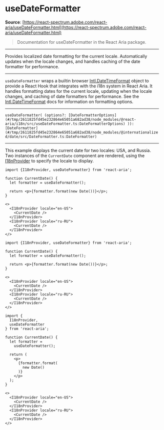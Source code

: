 # useDateFormatter

**Source**: [https://react-spectrum.adobe.com/react-aria/useDateFormatter.html](https://react-spectrum.adobe.com/react-aria/useDateFormatter.html)

> Documentation for useDateFormatter in the React Aria package.

---

Provides localized date formatting for the current locale. Automatically updates when the locale changes, and handles caching of the date formatter for performance.

* * *

`useDateFormatter` wraps a builtin browser [Intl.DateTimeFormat](https://developer.mozilla.org/en-US/docs/Web/JavaScript/Reference/Global_Objects/Intl/DateTimeFormat) object to provide a React Hook that integrates with the i18n system in React Aria. It handles formatting dates for the current locale, updating when the locale changes, and caching of date formatters for performance. See the [Intl.DateTimeFormat](https://developer.mozilla.org/en-US/docs/Web/JavaScript/Reference/Global_Objects/Intl/DateTimeFormat) docs for information on formatting options.

* * *

`useDateFormatter( (options?: [DateFormatterOptions](#/tmp/2611825fd45e232864e65051a682ad38/node_modules/@react-aria/i18n/src/useDateFormatter.ts:DateFormatterOptions) )): [DateFormatter](#/tmp/2611825fd45e232864e65051a682ad38/node_modules/@internationalized/date/src/DateFormatter.ts:DateFormatter)`

* * *

This example displays the current date for two locales: USA, and Russia. Two instances of the `CurrentDate` component are rendered, using the [I18nProvider](https://react-spectrum.adobe.com/react-aria/I18nProvider.html) to specify the locale to display.

```
import {I18nProvider, useDateFormatter} from 'react-aria';

function CurrentDate() {
  let formatter = useDateFormatter();

  return <p>{formatter.format(new Date())}</p>;
}

<>
  <I18nProvider locale="en-US">
    <CurrentDate />
  </I18nProvider>
  <I18nProvider locale="ru-RU">
    <CurrentDate />
  </I18nProvider>
</>
```

```
import {I18nProvider, useDateFormatter} from 'react-aria';

function CurrentDate() {
  let formatter = useDateFormatter();

  return <p>{formatter.format(new Date())}</p>;
}

<>
  <I18nProvider locale="en-US">
    <CurrentDate />
  </I18nProvider>
  <I18nProvider locale="ru-RU">
    <CurrentDate />
  </I18nProvider>
</>
```

```
import {
  I18nProvider,
  useDateFormatter
} from 'react-aria';

function CurrentDate() {
  let formatter =
    useDateFormatter();

  return (
    <p>
      {formatter.format(
        new Date()
      )}
    </p>
  );
}

<>
  <I18nProvider locale="en-US">
    <CurrentDate />
  </I18nProvider>
  <I18nProvider locale="ru-RU">
    <CurrentDate />
  </I18nProvider>
</>
```